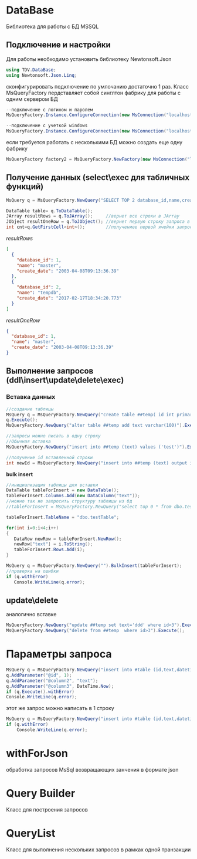 # DataBase
Библиотека для работы с БД MSSQL


## Подключение и настройки 
Для работы необходимо установить библиотеку Newtonsoft.Json

```c#
using TDV.DataBase;
using Newtonsoft.Json.Linq;
```
сконфигурировать подключение по умлочанию достаточно 1 раз. Класс MsQueryFactory пердставляет собой синглтон фабрику для работы с одним сервером БД

```c#
--подключение с логином и паролем
MsQueryFactory.Instance.ConfigureConnection(new MsConnection("localhost", "ttk", "sa", "master").ToConnectionString(), "connectionAlias");

--подключение с учеткой windows
MsQueryFactory.Instance.ConfigureConnection(new MsConnection("localhost", "ttk", "", "",useWinAuth:true).ToConnectionString(), "connectionAlias");
```

если требуется работать с несколькими БД можно создать еще одну фабрику
```c#
MsQueryFactory factory2 = MsQueryFactory.NewFactory(new MsConnection("localhost", "database2", "", "", useWinAuth: true).ToConnectionString(), "db2");
```

## Получение данных (select\exec для табличных функций)

```c#
MsQuery q = MsQueryFactory.NewQuery("SELECT TOP 2 database_id,name,create_date from sys.databases");

DataTable table= q.ToDataTable();
JArray resultRows = q.ToJArray();     //вернет все строки в JArray
JObject resultOneRow = q.ToJObject(); //вернет первую строку запроса в JObject 
int cnt=q.GetFirstCell<int>();        //получениее первой ячейки запроса
```
*resultRows*
```json
[
  {
    "database_id": 1,
    "name": "master",
    "create_date": "2003-04-08T09:13:36.39"
  },
  {
    "database_id": 2,
    "name": "tempdb",
    "create_date": "2017-02-17T18:34:20.773"
  }
]
```

*resultOneRow*
```json
{
  "database_id": 1,
  "name": "master",
  "create_date": "2003-04-08T09:13:36.39"
}
```

## Выполнение запросов (ddl\insert\update\delete\exec)
### Вставка данных
```c#
//создание таблицы
MsQuery q = MsQueryFactory.NewQuery("create table ##temp( id int primary key identity(1,1))");
q.Execute();
MsQueryFactory.NewQuery("alter table ##temp add text varchar(100)").Execute();

//запросы можно писать в одну строку
//Обычная вставка
MsQueryFactory.NewQuery("insert into ##temp (text) values ('test')").Execute();

//получение id вставленной строки
int newId = MsQueryFactory.NewQuery("insert into ##temp (text) output inserted.id values ('test2')").InsertSqlReturnId<int>();
```

**bulk insert**
 ```c#
//инициализация таблицы для вставки
DataTable tableForInsert = new DataTable();
tableForInsert.Columns.Add(new DataColumn("text"));
//можно так же запросить структуру таблицы из бд
//tableForInsert = MsQueryFactory.NewQuery("select top 0 * from dbo.testTable").ToDataTable();

tableForInsert.TableName = "dbo.testTable";

for(int i=0;i<4;i++)
{
    DataRow newRow = tableForInsert.NewRow();
    newRow["text"] = i.ToString();
    tableForInsert.Rows.Add(i);
}

MsQuery q = MsQueryFactory.NewQuery("").BulkInsert(tableForInsert);
//проверка на ошибки
if (q.withError)
    Console.WriteLine(q.error);
```

## update\delete 
аналогично вставке
```c#
MsQueryFactory.NewQuery("update ##temp set text='ddd' where id<3").Execute();
MsQueryFactory.NewQuery("delete from ##temp  where id>3").Execute();
```

# Параметры запроса
```c#
MsQuery q = MsQueryFactory.NewQuery("insert into #table (id,text,datetimeCol) values (@id,@column2,@column3)");
q.AddParameter("@id", 1);
q.AddParameter("@column2", "text");
q.AddParameter("@column3", DateTime.Now);
if (q.Execute().withError)
Console.WriteLine(q.error);
```
этот же запрос можно написать в 1 строку
```c#
MsQuery q = MsQueryFactory.NewQuery("insert into #table (id,text,datetimeCol) values (@id,@column2,@column3)").AddParameter("@id", 1).AddParameter("@column2", "text").AddParameter("@column3", DateTime.Now).Execute();
if (q.withError)
    Console.WriteLine(q.error);
```


# withForJson
обработка запросов MsSql возвращающих занчения в формате json

# Query Builder
Класс для построения запросов

# QueryList 
Класс для выполнения нескольких запросов в рамках одной транзакции
